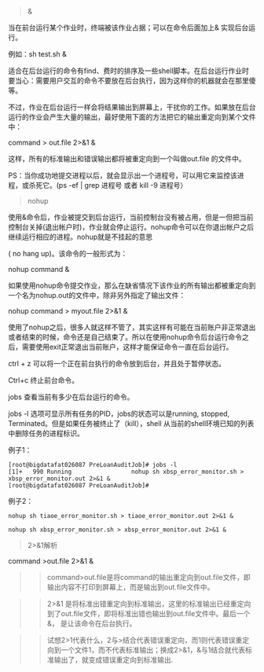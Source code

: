 > &

当在前台运行某个作业时，终端被该作业占据；可以在命令后面加上& 实现后台运行。

例如：sh test.sh & 

适合在后台运行的命令有find、费时的排序及一些shell脚本。在后台运行作业时要当心：需要用户交互的命令不要放在后台执行，因为这样你的机器就会在那里傻等。

不过，作业在后台运行一样会将结果输出到屏幕上，干扰你的工作。如果放在后台运行的作业会产生大量的输出，最好使用下面的方法把它的输出重定向到某个文件中：

command  >  out.file  2>&1  & 

这样，所有的标准输出和错误输出都将被重定向到一个叫做out.file 的文件中。

PS：当你成功地提交进程以后，就会显示出一个进程号，可以用它来监控该进程，或杀死它。(ps -ef | grep 进程号 或者 kill -9 进程号）

> nohup 

使用&命令后，作业被提交到后台运行，当前控制台没有被占用，但是一但把当前控制台关掉(退出帐户时)，作业就会停止运行。nohup命令可以在你退出帐户之后继续运行相应的进程。nohup就是不挂起的意思

( no hang up)。该命令的一般形式为：

nohup command &

如果使用nohup命令提交作业，那么在缺省情况下该作业的所有输出都被重定向到一个名为nohup.out的文件中，除非另外指定了输出文件：

nohup command > myout.file 2>&1 &

使用了nohup之后，很多人就这样不管了，其实这样有可能在当前账户非正常退出或者结束的时候，命令还是自己结束了。所以在使用nohup命令后台运行命令之后，需要使用exit正常退出当前账户，这样才能保证命令一直在后台运行。

ctrl + z  可以将一个正在前台执行的命令放到后台，并且处于暂停状态。

Ctrl+c   终止前台命令。

jobs  查看当前有多少在后台运行的命令。 

jobs -l  选项可显示所有任务的PID，jobs的状态可以是running, stopped, Terminated。但是如果任务被终止了（kill），shell 从当前的shell环境已知的列表中删除任务的进程标识。

例子1：

```shell
[root@bigdatafat026087 PreLoanAuditJob]# jobs -l
[1]+   990 Running                 nohup sh xbsp_error_monitor.sh > xbsp_error_monitor.out 2>&1 &
[root@bigdatafat026087 PreLoanAuditJob]# 
```
例子2：

```shell
nohup sh tiaoe_error_monitor.sh > tiaoe_error_monitor.out 2>&1 &

nohup sh xbsp_error_monitor.sh > xbsp_error_monitor.out 2>&1 &

```

> 2>&1解析

command >out.file 2>&1 &

>> command>out.file是将command的输出重定向到out.file文件，即输出内容不打印到屏幕上，而是输出到out.file文件中。

>> 2>&1 是将标准出错重定向到标准输出，这里的标准输出已经重定向到了out.file文件，即将标准出错也输出到out.file文件中。最后一个&， 是让该命令在后台执行。

>> 试想2>1代表什么，2与>结合代表错误重定向，而1则代表错误重定向到一个文件1，而不代表标准输出；换成2>&1，&与1结合就代表标准输出了，就变成错误重定向到标准输出.
